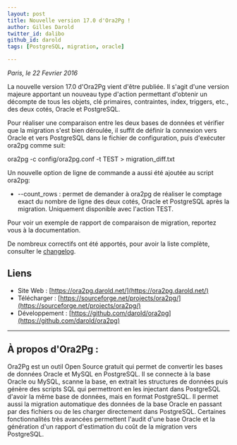 ```yaml
---
layout: post
title: Nouvelle version 17.0 d'Ora2Pg !
author: Gilles Darold
twitter_id: dalibo
github_id: darold
tags: [PostgreSQL, migration, oracle]

---
```

*Paris, le 22 Fevrier 2016*

La nouvelle version 17.0 d'Ora2Pg vient d'être publiée. Il s'agit d'une version majeure apportant un nouveau type d'action permettant d'obtenir un décompte de tous les objets, clé primaires, contraintes, index, triggers, etc., des deux cotés, Oracle et PostgreSQL.

<!--MORE-->

Pour réaliser une comparaison entre les deux bases de données et vérifier que la migration s'est bien déroulée, il suffit de définir la connexion vers Oracle et vers PostgreSQL dans le fichier de configuration, puis d'exécuter ora2pg comme suit:

   ora2pg -c config/ora2pg.conf -t TEST > migration_diff.txt

Un nouvelle option de ligne de commande a aussi été ajoutée au script ora2pg:

  * --count_rows : permet de demander à ora2pg de réaliser le comptage exact du nombre de ligne des deux cotés, Oracle et PostgreSQL après la migration. Uniquement disponible avec l'action TEST.

Pour voir un exemple de rapport de comparaison de migration, reportez vous à la documentation.

De nombreux correctifs ont été apportés, pour avoir la liste complète, consulter le [changelog](https://github.com/darold/ora2pg/changelog).

## Liens

  * Site Web : [https://ora2pg.darold.net/](https://ora2pg.darold.net/)
  * Télécharger : [https://sourceforge.net/projects/ora2pg/](https://sourceforge.net/projects/ora2pg/)
  * Développement : [https://github.com/darold/ora2pg](https://github.com/darold/ora2pg)

----

## À propos d'Ora2Pg :

Ora2Pg est un outil Open Source gratuit qui permet de convertir les bases de données Oracle et MySQL en PostgreSQL.
Il se connecte à la base Oracle ou MySQL, scanne la base, en extrait les structures de données puis génère des scripts
SQL qui permettront en les injectant dans PostgreSQL d'avoir la même base de données, mais en format PostgreSQL.
Il permet aussi la migration automatique des données de la base Oracle en passant par des fichiers ou de les
charger directement dans PostgreSQL. Certaines fonctionnalités très avancées permettent l'audit d'une base
Oracle et la génération d'un rapport d'estimation du coût de la migration vers PostgreSQL.

